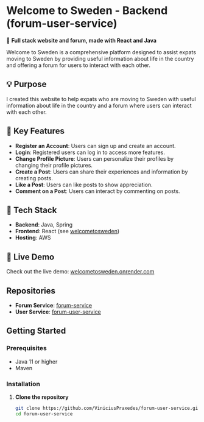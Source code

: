 # Welcome to Sweden - Backend (forum-user-service)

🌟 **Full stack website and forum, made with React and Java**

Welcome to Sweden is a comprehensive platform designed to assist expats moving to Sweden by providing useful information about life in the country and offering a forum for users to interact with each other.

## 💡 Purpose

I created this website to help expats who are moving to Sweden with useful information about life in the country and a forum where users can interact with each other.

## 🌟 Key Features

- **Register an Account**: Users can sign up and create an account.
- **Login**: Registered users can log in to access more features.
- **Change Profile Picture**: Users can personalize their profiles by changing their profile pictures.
- **Create a Post**: Users can share their experiences and information by creating posts.
- **Like a Post**: Users can like posts to show appreciation.
- **Comment on a Post**: Users can interact by commenting on posts.

## 🔧 Tech Stack

- **Backend**: Java, Spring
- **Frontend**: React (see [welcometosweden](https://github.com/ViniciusPraxedes/welcometosweden))
- **Hosting**: AWS

## 🌟 Live Demo

Check out the live demo: [welcometosweden.onrender.com](https://welcometosweden.onrender.com/)

## Repositories

- **Forum Service**: [forum-service](https://github.com/ViniciusPraxedes/forum-service)
- **User Service**: [forum-user-service](https://github.com/ViniciusPraxedes/forum-user-service)

## Getting Started

### Prerequisites

- Java 11 or higher
- Maven

### Installation

1. **Clone the repository**

   ```bash
   git clone https://github.com/ViniciusPraxedes/forum-user-service.git
   cd forum-user-service
